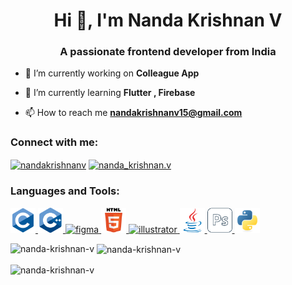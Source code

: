 <h1 align="center">Hi 👋, I'm Nanda Krishnan V</h1>
<h3 align="center">A passionate frontend developer from India</h3>

- 🔭 I’m currently working on **Colleague App**

- 🌱 I’m currently learning **Flutter , Firebase**

- 📫 How to reach me **nandakrishnanv15@gmail.com**

<h3 align="left">Connect with me:</h3>
<p align="left">
<a href="[https://linkedin.com/in/nandakrishnanv](https://www.linkedin.com/in/nanda-krishnan-v/)" target="blank"><img align="center" src="https://raw.githubusercontent.com/rahuldkjain/github-profile-readme-generator/master/src/images/icons/Social/linked-in-alt.svg" alt="nandakrishnanv" height="30" width="40" /></a>
<a href="https://instagram.com/nanda_krishnan.v" target="blank"><img align="center" src="https://raw.githubusercontent.com/rahuldkjain/github-profile-readme-generator/master/src/images/icons/Social/instagram.svg" alt="nanda_krishnan.v" height="30" width="40" /></a>
</p>

<h3 align="left">Languages and Tools:</h3>
<p align="left"> <a href="https://www.cprogramming.com/" target="_blank" rel="noreferrer"> <img src="https://raw.githubusercontent.com/devicons/devicon/master/icons/c/c-original.svg" alt="c" width="40" height="40"/> </a> <a href="https://www.w3schools.com/cpp/" target="_blank" rel="noreferrer"> <img src="https://raw.githubusercontent.com/devicons/devicon/master/icons/cplusplus/cplusplus-original.svg" alt="cplusplus" width="40" height="40"/> </a> <a href="https://www.figma.com/" target="_blank" rel="noreferrer"> <img src="https://www.vectorlogo.zone/logos/figma/figma-icon.svg" alt="figma" width="40" height="40"/> </a> <a href="https://www.w3.org/html/" target="_blank" rel="noreferrer"> <img src="https://raw.githubusercontent.com/devicons/devicon/master/icons/html5/html5-original-wordmark.svg" alt="html5" width="40" height="40"/> </a> <a href="https://www.adobe.com/in/products/illustrator.html" target="_blank" rel="noreferrer"> <img src="https://www.vectorlogo.zone/logos/adobe_illustrator/adobe_illustrator-icon.svg" alt="illustrator" width="40" height="40"/> </a> <a href="https://www.java.com" target="_blank" rel="noreferrer"> <img src="https://raw.githubusercontent.com/devicons/devicon/master/icons/java/java-original.svg" alt="java" width="40" height="40"/> </a> <a href="https://www.photoshop.com/en" target="_blank" rel="noreferrer"> <img src="https://raw.githubusercontent.com/devicons/devicon/master/icons/photoshop/photoshop-line.svg" alt="photoshop" width="40" height="40"/> </a> <a href="https://www.python.org" target="_blank" rel="noreferrer"> <img src="https://raw.githubusercontent.com/devicons/devicon/master/icons/python/python-original.svg" alt="python" width="40" height="40"/> </a> </p>

<p><img align="left" src="https://github-readme-stats.vercel.app/api/top-langs?username=nanda-krishnan-v&show_icons=true&locale=en&layout=compact" alt="nanda-krishnan-v" /></p>

<p>&nbsp;<img align="center" src="https://github-readme-stats.vercel.app/api?username=nanda-krishnan-v&show_icons=true&locale=en" alt="nanda-krishnan-v" /></p>

<p><img align="center" src="https://github-readme-streak-stats.herokuapp.com/?user=nanda-krishnan-v&" alt="nanda-krishnan-v" /></p>
